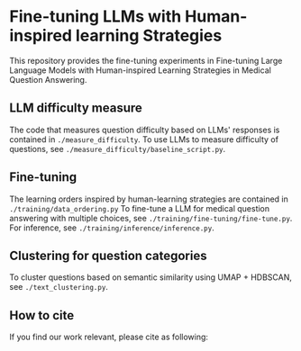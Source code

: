 # Fine-tuning LLMs with Human-inspired learning Strategies

This repository provides the fine-tuning experiments in Fine-tuning Large Language Models with Human-inspired Learning Strategies in Medical Question Answering.

## LLM difficulty measure
The code that measures question difficulty based on LLMs' responses is contained in `./measure_difficulty`. To use LLMs to measure difficulty of questions, see `./measure_difficulty/baseline_script.py`.

## Fine-tuning
The learning orders inspired by human-learning strategies are contained in `./training/data_ordering.py`
To fine-tune a LLM for medical question answering with multiple choices, see `./training/fine-tuning/fine-tune.py`. For inference, see `./training/inference/inference.py`. 

## Clustering for question categories
To cluster questions based on semantic similarity using UMAP + HDBSCAN, see `./text_clustering.py`.

## How to cite
If you find our work relevant, please cite as following:

